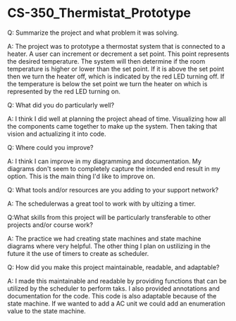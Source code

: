 # CS-350_Thermistat_Prototype

Q: Summarize the project and what problem it was solving.

A: The project was to prototype a thermostat system that is connected to a heater. A user can increment or decrement a set point. This point represents the desired temperature. The system will then determine if the room temperature is higher or lower than the set point. If it is above the set point then we turn the heater off, which is indicated by the red LED turning off. If the temperature is below the set point we turn the heater on which is represented by the red LED turning on. 

Q: What did you do particularly well?

A: I think I did well at planning the project ahead of time. Visualizing how all the components came together to make up the system. Then taking that vision and actualizing it into code.

Q: Where could you improve?

A: I think I can improve in my diagramming and documentation. My diagrams don't seem to completely capture the intended end result in my option. This is the main thing I'd like to improve on.

Q: What tools and/or resources are you adding to your support network?

A: The schedulerwas a great tool to work with by ultizing a timer. 

Q:What skills from this project will be particularly transferable to other projects and/or course work?

A: The practice we had creating state machines and state machine diagrams where very helpful. The other thing I plan on ustilizing in the future it the use of timers to create as scheduler. 

Q: How did you make this project maintainable, readable, and adaptable?

A: I made this maintainable and readable by providing functions that can be utilized by the scheduler to perform taks. I also provided annotations and documentation for the code. This code is also adaptable because of the state machine. If we wanted to add a AC unit we could add an enumeration value to the state machine. 

